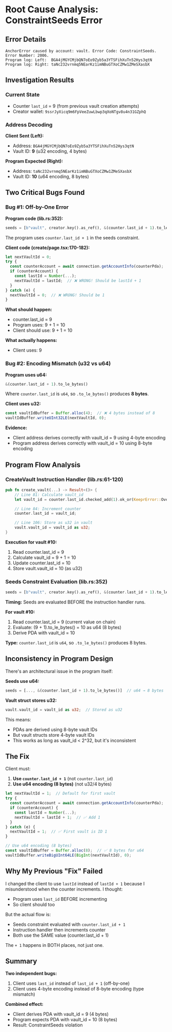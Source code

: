 # Root Cause Analysis: ConstraintSeeds Error

## Error Details

```
AnchorError caused by account: vault. Error Code: ConstraintSeeds. Error Number: 2006.
Program log: Left:  BGA4jMGYCMjbQN7oEo9Zyb5a3YTSFihXuTn52Hys3qtN
Program log: Right: taNc232vrnmq5NEarKz1imNBuGTXoCZMw1ZMeSXasbX
```

## Investigation Results

### Current State
- Counter `last_id` = 9 (from previous vault creation attempts)
- Creator wallet: `9ssrJyXicq9m6FpVeeZuwLbwp3qXoNTgv8u4n31GZphQ`

### Address Decoding

**Client Sent (Left):**
- Address: `BGA4jMGYCMjbQN7oEo9Zyb5a3YTSFihXuTn52Hys3qtN`
- Vault ID: **9** (u32 encoding, 4 bytes)

**Program Expected (Right):**
- Address: `taNc232vrnmq5NEarKz1imNBuGTXoCZMw1ZMeSXasbX`
- Vault ID: **10** (u64 encoding, 8 bytes)

## Two Critical Bugs Found

### Bug #1: Off-by-One Error

**Program code (lib.rs:352):**
```rust
seeds = [b"vault", creator.key().as_ref(), &(counter.last_id + 1).to_le_bytes()]
```

The program uses `counter.last_id + 1` in the seeds constraint.

**Client code (create/page.tsx:170-182):**
```typescript
let nextVaultId = 0;
try {
  const counterAccount = await connection.getAccountInfo(counterPda);
  if (counterAccount) {
    const lastId = Number(...);
    nextVaultId = lastId;  // ❌ WRONG! Should be lastId + 1
  }
} catch (e) {
  nextVaultId = 0;  // ❌ WRONG! Should be 1
}
```

**What should happen:**
- counter.last_id = 9
- Program uses: 9 + 1 = 10
- Client should use: 9 + 1 = 10

**What actually happens:**
- Client uses: 9

### Bug #2: Encoding Mismatch (u32 vs u64)

**Program uses u64:**
```rust
&(counter.last_id + 1).to_le_bytes()
```
Where `counter.last_id` is `u64`, so `.to_le_bytes()` produces **8 bytes**.

**Client uses u32:**
```typescript
const vaultIdBuffer = Buffer.alloc(4);  // ❌ 4 bytes instead of 8
vaultIdBuffer.writeUInt32LE(nextVaultId, 0);
```

**Evidence:**
- Client address derives correctly with vault_id = 9 using 4-byte encoding
- Program address derives correctly with vault_id = 10 using 8-byte encoding

## Program Flow Analysis

### CreateVault Instruction Handler (lib.rs:61-120)

```rust
pub fn create_vault(...) -> Result<()> {
    // Line 81: Calculate vault_id
    let vault_id = counter.last_id.checked_add(1).ok_or(KeeprError::Overflow)?;

    // Line 84: Increment counter
    counter.last_id = vault_id;

    // Line 106: Store as u32 in vault
    vault.vault_id = vault_id as u32;
}
```

**Execution for vault #10:**
1. Read counter.last_id = 9
2. Calculate vault_id = 9 + 1 = 10
3. Update counter.last_id = 10
4. Store vault.vault_id = 10 (as u32)

### Seeds Constraint Evaluation (lib.rs:352)

```rust
seeds = [b"vault", creator.key().as_ref(), &(counter.last_id + 1).to_le_bytes()]
```

**Timing:** Seeds are evaluated BEFORE the instruction handler runs.

**For vault #10:**
1. Read counter.last_id = 9 (current value on chain)
2. Evaluate: (9 + 1).to_le_bytes() = 10 as u64 (8 bytes)
3. Derive PDA with vault_id = 10

**Type:** `counter.last_id` is `u64`, so `.to_le_bytes()` produces 8 bytes.

## Inconsistency in Program Design

There's an architectural issue in the program itself:

**Seeds use u64:**
```rust
seeds = [..., &(counter.last_id + 1).to_le_bytes()]  // u64 → 8 bytes
```

**Vault struct stores u32:**
```rust
vault.vault_id = vault_id as u32;  // Stored as u32
```

This means:
- PDAs are derived using 8-byte vault IDs
- But vault structs store 4-byte vault IDs
- This works as long as vault_id < 2^32, but it's inconsistent

## The Fix

Client must:

1. **Use `counter.last_id + 1`** (not `counter.last_id`)
2. **Use u64 encoding (8 bytes)** (not u32/4 bytes)

```typescript
let nextVaultId = 1;  // Default for first vault
try {
  const counterAccount = await connection.getAccountInfo(counterPda);
  if (counterAccount) {
    const lastId = Number(...);
    nextVaultId = lastId + 1;  // ✅ Add 1
  }
} catch (e) {
  nextVaultId = 1;  // ✅ First vault is ID 1
}

// Use u64 encoding (8 bytes)
const vaultIdBuffer = Buffer.alloc(8);  // ✅ 8 bytes for u64
vaultIdBuffer.writeBigUInt64LE(BigInt(nextVaultId), 0);
```

## Why My Previous "Fix" Failed

I changed the client to use `lastId` instead of `lastId + 1` because I misunderstood when the counter increments. I thought:
- Program uses `last_id` BEFORE incrementing
- So client should too

But the actual flow is:
- Seeds constraint evaluated with `counter.last_id + 1`
- Instruction handler then increments counter
- Both use the SAME value (counter.last_id + 1)

The `+ 1` happens in BOTH places, not just one.

## Summary

**Two independent bugs:**
1. Client uses `last_id` instead of `last_id + 1` (off-by-one)
2. Client uses 4-byte encoding instead of 8-byte encoding (type mismatch)

**Combined effect:**
- Client derives PDA with vault_id = 9 (4 bytes)
- Program expects PDA with vault_id = 10 (8 bytes)
- Result: ConstraintSeeds violation
